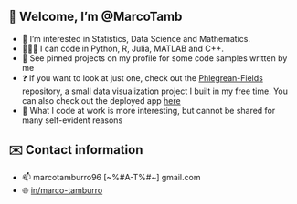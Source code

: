 ## 👋 Welcome, I’m @MarcoTamb
- 👀 I’m interested in Statistics, Data Science and Mathematics. 
- 👨🏻‍💻 I can code in Python, R, Julia, MATLAB and C++. 
- 📌 See pinned projects on my profile for some code samples written by me
- ❓ If you want to look at just one, check out the [Phlegrean-Fields](https://github.com/MarcoTamb/Phlegrean-Fields) repository, a small data visualization project I built in my free time. You can also check out the deployed app [here](https://campiflegrei-644a6eb36dd0.herokuapp.com/)
- 🤫 What I code at work is more interesting, but cannot be shared for many self-evident reasons
## ✉️ Contact information
- 📫 marcotamburro96 [~%#A-T%#~] gmail.com
- 🌐 [in/marco-tamburro](https://www.linkedin.com/in/marco-tamburro)

